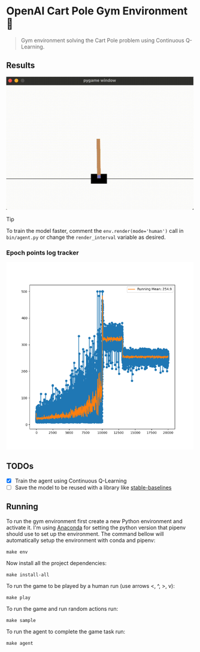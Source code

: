 # OpenAI Cart Pole Gym Environment 🤸

> Gym environment solving the Cart Pole problem using Continuous Q-Learning.

## Results

<img src="resources/result.gif" width="500px" alt="Result" />

> [!TIP]
> To train the model faster, comment the `env.render(mode='human')` call in `bin/agent.py` or change the `render_interval` variable as desired.

### Epoch points log tracker

<img src="storage/plots/epoch-points-log-tracker.png" width="500px" alt="Epoch points log tracker" />

## TODOs

- [x] Train the agent using Continuous Q-Learning
- [ ] Save the model to be reused with a library like [stable-baselines](https://stable-baselines3.readthedocs.io/en/master/)

## Running

To run the gym environment first create a new Python environment and activate it. I'm using [Anaconda](https://www.anaconda.com/) for setting the python version that pipenv should use to set up the environment. The command bellow will automatically setup the environment with conda and pipenv:

```shell
make env
```

Now install all the project dependencies:

```shell
make install-all
```

To run the game to be played by a human run (use arrows <, ^, >, v):

```shell
make play
```

To run the game and run random actions run:

```shell
make sample
```

To run the agent to complete the game task run:

```shell
make agent
```
